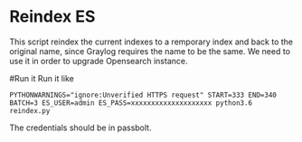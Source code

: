 # Reindex ES
This script reindex the current indexes to a remporary index and back to the original name, since Graylog requires the name to be the same. We need to use it in order to upgrade Opensearch instance.

#Run it
Run it like
```
PYTHONWARNINGS="ignore:Unverified HTTPS request" START=333 END=340 BATCH=3 ES_USER=admin ES_PASS=xxxxxxxxxxxxxxxxxxxx python3.6 reindex.py
```
The credentials should be in passbolt.

